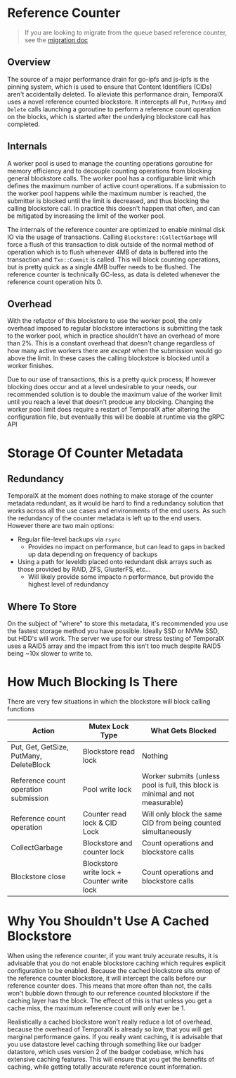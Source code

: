 # Reference Counter

> If you are looking to migrate from the queue based reference counter, see the [migration doc](REFERENCE_COUNTER_MIGRATION.md)

## Overview

The source of a major performance drain for go-ipfs and js-ipfs is the pinning system, which is used to ensure that Content Identifiers (CIDs) aren't accidentally deleted. To alleviate this performance drain, TemporalX uses a novel reference counted blockstore. It intercepts all `Put`, `PutMany` and `Delete` calls launching a goroutine to perform a reference count operation on the blocks, which is started after the underlying blockstore call has completed.

## Internals

A worker pool is used to manage the counting operations goroutine for memory efficiency and to decouple counting operations from blocking general blockstore calls. The worker pool has a configurable limit which defines the maximum number of active count operations. If a submission to the worker pool happens while the maximum number is reached, the submitter is blocked until the limit is decreased, and thus blocking the calling blockstore call. In practice this doesn't happen that often, and can be mitigated by increasing the limit of the worker pool.

The internals of the reference counter are optimized to enable minimal disk IO via the usage of transactions. Calling `Blockstore::CollectGarbage` will force a flush of this transaction to disk outside of the normal method of operation which is to flush whenever 4MB of data is buffered into the transaction and `Txn::Commit` is called. This will block counting operations, but is pretty quick as a single 4MB buffer needs to be flushed. The reference counter is technically GC-less, as data is deleted whenever the reference count operation hits 0.

## Overhead

With the refactor of this blockstore to use the worker pool, the only overhead imposed to regular blockstore interactions is submitting the task to the worker pool, which in practice shouldn't have an overhead of more than 2%. This is a constant overhead that doesn't change regardless of how many active workers there are *except* when the submission would go above the limit. In these cases the calling blockstore is blocked until a worker finishes.

Due to our use of transactions, this is a pretty quick process; If however blocking does occur and at a level undesirable to your needs, our recommended solution is to double the maximum value of the worker limit until you reach a level that doesn't prodcue any blocking.  Changing the worker pool limit does require a restart of TemporalX after altering the configuration file, but eventually this will be doable at runtime via the gRPC API
 

# Storage Of Counter Metadata

## Redundancy

TemporalX at the moment does nothing to make storage of the counter metadata redundant, as it would be hard to find a redundancy solution that works across all the use cases and environments of the end users. As such the redundancy of the counter metadata is left up to the end users. However there are two main options:

* Regular file-level backups via `rsync`
  * Provides no impact on performance, but can lead to gaps in backed up data depending on frequency of backups
* Using a path for leveldb placed onto redundant disk arrays such as those provided by RAID, ZFS, GlusterFS, etc...
  * Will likely provide some impacto n performance, but provide the highest level of redundancy

## Where To Store

On the subject of "where" to store this metadata, it's recommended you use the fastest storage method you have possible. Ideally SSD or NVMe SSD, but HDD's will work. The server we use for our stress testing of TemporalX uses a RAID5 array and the impact from this isn't too much despite RAID5 being ~10x slower to write to.

# How Much Blocking Is There

There are very few situations in which the blockstore will block calling functions

| Action | Mutex Lock Type | What Gets Blocked |
|--------|-----------------|-------------------|
| Put, Get, GetSize, PutMany, DeleteBlock | Blockstore read lock | Nothing |
| Reference count operation submission | Pool write lock | Worker submits (unless pool is full, this block is minimal and not measurable) |
| Reference count operation | Counter read lock & CID Lock | Will only block the same CID from being counted simultaneously |
| CollectGarbage | Blockstore and counter lock | Count operations and blockstore calls |
| Blockstore close | Blockstore write lock + Counter write lock | Count operations and blockstore calls |

# Why You Shouldn't Use A Cached Blockstore

When using the reference counter, if you want truly accurate results, it is advisable that you do not enable blockstore caching which requires explicit configuration to be enabled. Because the cached blockstore sits ontop of the reference counter blockstore, it will intercept the calls before our reference counter does. This means that more often than not, the calls won't bubble down through to our reference counted blockstore if the caching layer has the block. The effecct of this is that unless you get a cache miss, the maximum reference count will only ever be 1. 

Realistically a cached blockstore won't really reduce a lot of overhead, because the overhead of TemporalX is already so low, that you will get marginal performance gains. If you really want caching, it is advisable that you use datastore level caching through something like our badger datastore, which uses version 2 of the badger codebase, which has extensive caching features. This will ensure that you get the benefits of caching, while getting totally accurate reference count information.
